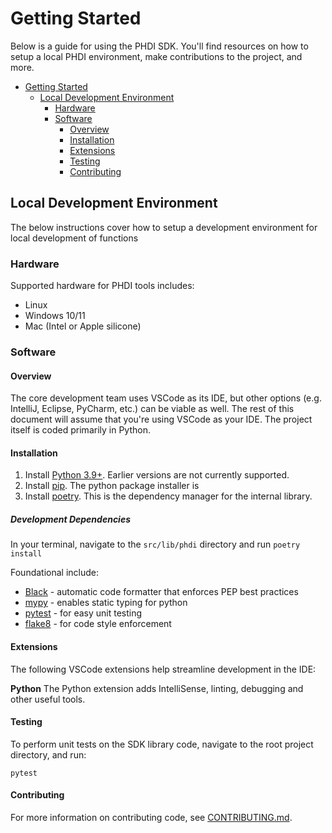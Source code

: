 # Getting Started

Below is a guide for using the PHDI SDK. You'll find resources on how to setup a local PHDI environment, make contributions to the project, and more.

- [Getting Started](#getting-started)
  - [Local Development Environment](#local-development-environment)
    - [Hardware](#hardware)
    - [Software](#software)
      - [Overview](#overview)
      - [Installation](#installation)
      - [Extensions](#extensions)
      - [Testing](#testing)
      - [Contributing](#contributing)


## Local Development Environment

The below instructions cover how to setup a development environment for local development of functions

### Hardware

Supported hardware for PHDI tools includes:
* Linux
* Windows 10/11
* Mac (Intel or Apple silicone)
### Software

#### Overview
The core development team uses VSCode as its IDE, but other options (e.g. IntelliJ, Eclipse, PyCharm, etc.) can be viable as well. The rest of this document will assume that you're using VSCode as your IDE. The project itself is coded primarily in Python.

#### Installation
1. Install [Python 3.9+](https://www.python.org/downloads/). Earlier versions are not currently supported.
2. Install [pip](https://pip.pypa.io/en/stable/installation/). The python package installer is 
3. Install [poetry](https://python-poetry.org/docs/). This is the dependency manager for the internal library. 

##### Development Dependencies

In your terminal, navigate to the `src/lib/phdi` directory and run `poetry install`

Foundational  include:

- [Black](https://black.readthedocs.io/en/stable/) - automatic code formatter that enforces PEP best practices
- [mypy](http://mypy-lang.org/) - enables static typing for python
- [pytest](https://docs.pytest.org/en/6.2.x/) - for easy unit testing
- [flake8](https://flake8.pycqa.org/en/latest/) - for code style enforcement

#### Extensions

The following VSCode extensions help streamline development in the IDE:

**Python**
The Python extension adds IntelliSense, linting, debugging and other useful tools.

#### Testing

To perform unit tests on the SDK library code, navigate to the root project directory, and run:
```
pytest
```

#### Contributing

For more information on contributing code, see [CONTRIBUTING.md](CONTRIBUTING.md).
